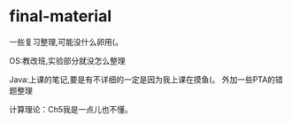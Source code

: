# final-material
一些复习整理,可能没什么卵用(。

OS:教改班,实验部分就没怎么整理

Java:上课的笔记,要是有不详细的一定是因为我上课在摸鱼(。 外加一些PTA的错题整理

计算理论：Ch5我是一点儿也不懂。